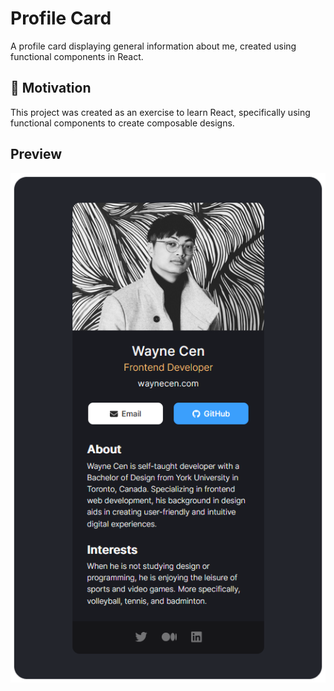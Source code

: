 # Profile Card

A profile card displaying general information about me, created using functional components in React.

## 🏃 Motivation
This project was created as an exercise to learn React, specifically using functional components to create composable designs.
  
Preview
---
![preview of profile card](preview.png)
